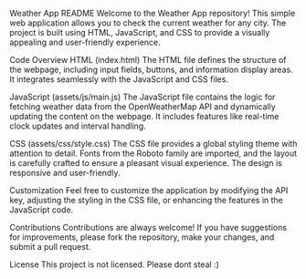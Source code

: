 Weather App README
Welcome to the Weather App repository! This simple web application allows you to check the current weather for any city. The project is built using HTML, JavaScript, and CSS to provide a visually appealing and user-friendly experience.



Code Overview
HTML (index.html)
The HTML file defines the structure of the webpage, including input fields, buttons, and information display areas. It integrates seamlessly with the JavaScript and CSS files.

JavaScript (assets/js/main.js)
The JavaScript file contains the logic for fetching weather data from the OpenWeatherMap API and dynamically updating the content on the webpage. It includes features like real-time clock updates and interval handling.

CSS (assets/css/style.css)
The CSS file provides a global styling theme with attention to detail. Fonts from the Roboto family are imported, and the layout is carefully crafted to ensure a pleasant visual experience. The design is responsive and user-friendly.

Customization
Feel free to customize the application by modifying the API key, adjusting the styling in the CSS file, or enhancing the features in the JavaScript code.

Contributions
Contributions are always welcome! If you have suggestions for improvements, please fork the repository, make your changes, and submit a pull request.

License
This project is not licensed. Please dont steal :)






